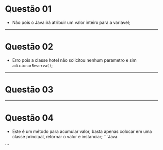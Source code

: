 # Questão 01
 - Não pois o Java irá atribuir um valor inteiro para a variável;
---
# Questão 02
- Erro pois a classe hotel não solicitou nenhum parametro e sim `adicionarReserva()`;
---
# Questão 03

---
# Questão 04
- Este é um método para acumular valor, basta apenas colocar em uma classe principal, retornar o valor e instanciar;
´´´Java

´´´